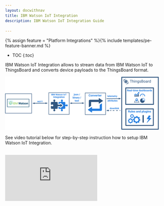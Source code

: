 ```yaml
---
layout: docwithnav
title: IBM Watson IoT Integration
description: IBM Watson IoT Integration Guide 

---
```


{% assign feature = "Platform Integrations" %}{% include templates/pe-feature-banner.md %}

* TOC
{:toc}

IBM Watson IoT Integration allows to stream data from IBM Watson IoT to ThingsBoard and converts device payloads to the ThingsBoard format.

 ![image](/images/user-guide/integrations/ibm-watson-integration.svg)
 
See video tutorial below for step-by-step instruction how to setup IBM Watson IoT Integration.

<br/>
<div id="video">  
 <div id="video_wrapper">
     <iframe src="https://www.youtube.com/embed/eqSObPW2P1g" frameborder="0" allowfullscreen></iframe>
 </div>
</div> 